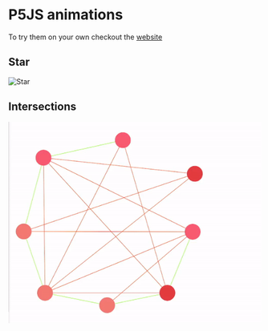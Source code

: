 # P5JS animations
To try them on your own checkout the [website](https://editor.p5js.org/RevelcoS/sketches/)

## Star
![Star](https://github.com/RevelcoS/p5js/blob/master/gifs/star.gif)

## Intersections
![Intersections](https://github.com/RevelcoS/p5js/blob/master/gifs/intersections.gif)
